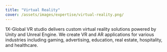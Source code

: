 ```yaml
---
title: "Virtual Reality"
cover: /assets/images/expertise/virtual-reality.png/
---
```


1X-Global VR studio delivers custom virtual reality solutions powered by Unity and Unreal Engine. We create VR and AR applications for various industries including gaming, advertising, education, real estate, hospitality, and healthcare.
